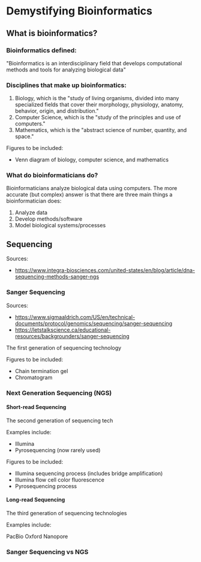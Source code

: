 # Demystifying Bioinformatics

## What is bioinformatics?

### Bioinformatics defined:
"Bioinformatics is an interdisciplinary field that develops computational methods and tools for analyzing biological data"

### Disciplines that make up bioinformatics:

 1. Biology, which is the "study of living organisms, divided into many specialized fields that cover their morphology, physiology, anatomy, behavior, origin, and distribution."
 2. Computer Science, which is the "study of the principles and use of computers."
 3. Mathematics, which is the "abstract science of number, quantity, and space."

Figures to be included: 
 - Venn diagram of biology, computer science, and mathematics

### What do bioinformaticians do?

Bioinformaticians analyze biological data using computers. The more accurate (but complex) answer is that there are three main things a bioinformatician does:

 1. Analyze data
 2. Develop methods/software
 3. Model biological systems/processes
 
## Sequencing

Sources:
- https://www.integra-biosciences.com/united-states/en/blog/article/dna-sequencing-methods-sanger-ngs

### Sanger Sequencing

Sources: 
- https://www.sigmaaldrich.com/US/en/technical-documents/protocol/genomics/sequencing/sanger-sequencing
- https://letstalkscience.ca/educational-resources/backgrounders/sanger-sequencing

The first generation of sequencing technology

Figures to be included: 
 - Chain termination gel
 - Chromatogram

### Next Generation Sequencing (NGS)

#### Short-read Sequencing
The second generation of sequencing tech

Examples include:

 - Illumina
 - Pyrosequencing (now rarely used)

Figures to be included: 
 - Illumina sequencing process (includes bridge amplification)
 - Illumina flow cell color fluorescence
 - Pyrosequencing process
 
#### Long-read Sequencing

The third generation of sequencing technologies

Examples include:

PacBio
Oxford Nanopore

### Sanger Sequencing vs NGS
